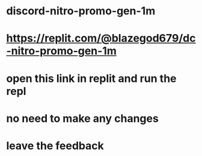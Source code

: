 # discord-nitro-promo-gen-1m
# https://replit.com/@blazegod679/dc-nitro-promo-gen-1m

# open this link in replit and run the repl 
# no need to make any changes 
# leave the feedback
